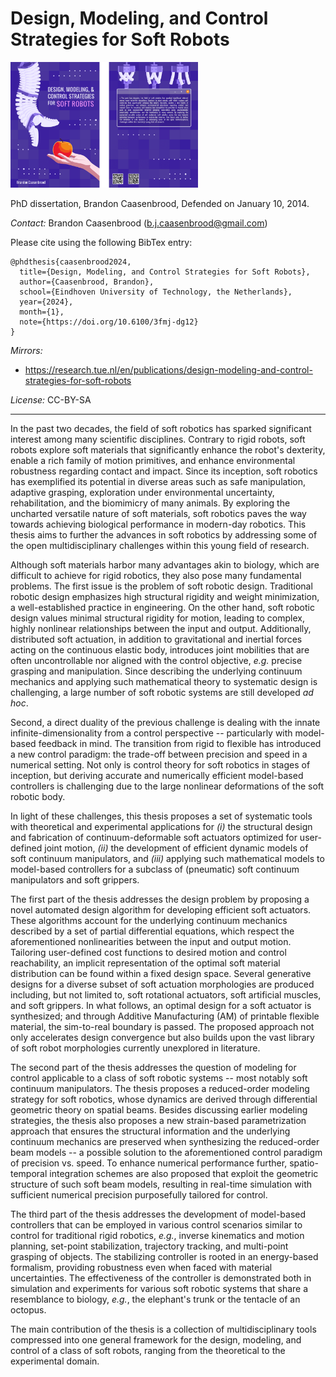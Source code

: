 Design, Modeling, and Control Strategies for Soft Robots
========================================================

<img src="figs/cover-combined.png" width="300"/>

PhD dissertation, Brandon Caasenbrood, Defended on January 10, 2014. 

_Contact:_ Brandon Caasenbrood (<b.j.caasenbrood@gmail.com>)

Please cite using the following BibTex entry:

```
@phdthesis{caasenbrood2024,
  title={Design, Modeling, and Control Strategies for Soft Robots},
  author={Caasenbrood, Brandon},
  school={Eindhoven University of Technology, the Netherlands},
  year={2024},
  month={1},
  note={https://doi.org/10.6100/3fmj-dg12}
}
```

_Mirrors:_ 
- https://research.tue.nl/en/publications/design-modeling-and-control-strategies-for-soft-robots

_License:_ CC-BY-SA 

---
In the past two decades, the field of soft robotics has sparked significant interest among many scientific disciplines. Contrary to rigid robots, soft robots explore soft materials that significantly enhance the robot's dexterity, enable a rich family of motion primitives, and enhance environmental robustness regarding contact and impact. Since its inception, soft robotics has exemplified its potential in diverse areas such as safe manipulation, adaptive grasping, exploration under environmental uncertainty, rehabilitation, and the biomimicry of many animals. By exploring the uncharted versatile nature of soft materials, soft robotics paves the way towards achieving biological performance in modern-day robotics. This thesis aims to further the advances in soft robotics by addressing some of the open multidisciplinary challenges within this young field of research.

Although soft materials harbor many advantages akin to biology, which are difficult to achieve for rigid robotics, they also pose many fundamental problems. The first issue is the problem of soft robotic design. Traditional robotic design emphasizes high structural rigidity and weight minimization, a well-established practice in engineering. On the other hand, soft robotic design values minimal structural rigidity for motion, leading to complex, highly nonlinear relationships between the input and output. Additionally, distributed soft actuation, in addition to gravitational and inertial forces acting on the continuous elastic body, introduces joint mobilities that are often uncontrollable nor aligned with the control objective, *e.g.* precise grasping and manipulation. Since describing the underlying continuum mechanics and applying such mathematical theory to systematic design is challenging, a large number of soft robotic systems are still developed *ad hoc*.

Second, a direct duality of the previous challenge is dealing with the innate infinite-dimensionality from a control perspective -- particularly with model-based feedback in mind. The transition from rigid to flexible has introduced a new control paradigm: the trade-off between precision and speed in a numerical setting. Not only is control theory for soft robotics in stages of inception, but deriving accurate and numerically efficient model-based controllers is challenging due to the large nonlinear deformations of the soft robotic body.

In light of these challenges, this thesis proposes a set of systematic tools with theoretical and experimental applications for *(i)* the structural design and fabrication of continuum-deformable soft actuators optimized for user-defined joint motion, *(ii)* the development of efficient dynamic models of soft continuum manipulators, and *(iii)* applying such mathematical models to model-based controllers for a subclass of (pneumatic) soft continuum manipulators and soft grippers.

The first part of the thesis addresses the design problem by proposing a novel automated design algorithm for developing efficient soft actuators. These algorithms account for the underlying continuum mechanics described by a set of partial differential equations, which respect the aforementioned nonlinearities between the input and output motion. Tailoring user-defined cost functions to desired motion and control reachability, an implicit representation of the optimal soft material distribution can be found within a fixed design space. Several generative designs for a diverse subset of soft actuation morphologies are produced including, but not limited to, soft rotational actuators, soft artificial muscles, and soft grippers. In what follows, an optimal design for a soft actuator is synthesized; and through Additive Manufacturing (AM) of printable flexible material, the sim-to-real boundary is passed. The proposed approach not only accelerates design convergence but also builds upon the vast library of soft robot morphologies currently unexplored in literature.

The second part of the thesis addresses the question of modeling for control applicable to a class of soft robotic systems -- most notably soft continuum manipulators. The thesis proposes a reduced-order modeling strategy for soft robotics, whose dynamics are derived through differential geometric theory on spatial beams. Besides discussing earlier modeling strategies, the thesis also proposes a new strain-based parametrization approach that ensures the structural information and the underlying continuum mechanics are preserved when synthesizing the reduced-order beam models -- a possible solution to the aforementioned control paradigm of precision vs. speed. To enhance numerical performance further, spatio-temporal integration schemes are also proposed that exploit the geometric structure of such soft beam models, resulting in real-time simulation with sufficient numerical precision purposefully tailored for control.

The third part of the thesis addresses the development of model-based controllers that can be employed in various control scenarios similar to control for traditional rigid robotics, *e.g.*, inverse kinematics and motion planning, set-point stabilization, trajectory tracking, and multi-point grasping of objects. The stabilizing controller is rooted in an energy-based formalism, providing robustness even when faced with material uncertainties. The effectiveness of the controller is demonstrated both in simulation and experiments for various soft robotic systems that share a resemblance to biology, *e.g.*, the elephant's trunk or the tentacle of an octopus.

The main contribution of the thesis is a collection of multidisciplinary tools compressed into one general framework for the design, modeling, and control of a class of soft robots, ranging from the theoretical to the experimental domain.
